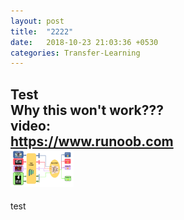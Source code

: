 ```yaml
---  
layout: post  
title:  "2222"  
date:   2018-10-23 21:03:36 +0530  
categories: Transfer-Learning  
---  
```

Test  
__Why this won't work???__  
video:  
<https://www.runoob.com>   
<img src="/assets/semantic.png" width="20%">   
---  
test  
